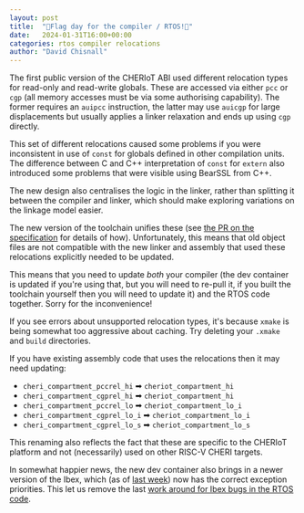 ```yaml
---
layout: post
title:  "🚩Flag day for the compiler / RTOS!🚩"
date:   2024-01-31T16:00+00:00
categories: rtos compiler relocations
author: "David Chisnall"
---
```


The first public version of the CHERIoT ABI used different relocation types for read-only and read-write globals.
These are accessed via either `pcc` or `cgp` (all memory accesses must be via some authorising capability).
The former requires an `auipcc` instruction, the latter may use `auicgp` for large displacements but usually applies a linker relaxation and ends up using `cgp` directly.

This set of different relocations caused some problems if you were inconsistent in use of `const` for globals defined in other compilation units.
The difference between C and C++ interpretation of `const` for `extern` also introduced some problems that were visible using BearSSL from C++.

The new design also centralises the logic in the linker, rather than splitting it between the compiler and linker, which should make exploring variations on the linkage model easier.

The new version of the toolchain unifies these (see [the PR on the specification](https://github.com/microsoft/cheriot-sail/pull/33) for details of how).
Unfortunately, this means that old object files are not compatible with the new linker and assembly that used these relocations explicitly needed to be updated.

This means that you need to update *both* your compiler (the dev container is updated if you're using that, but you will need to re-pull it, if you built the toolchain yourself then you will need to update it) and the RTOS code together.
Sorry for the inconvenience!

If you see errors about unsupported relocation types, it's because `xmake` is being somewhat too aggressive about caching.
Try deleting your `.xmake` and `build` directories.

If you have existing assembly code that uses the relocations then it may need updating:

 - `cheri_compartment_pccrel_hi` ➡ `cheriot_compartment_hi`
 - `cheri_compartment_cgprel_hi` ➡ `cheriot_compartment_hi`
 - `cheri_compartment_pccrel_lo` ➡ `cheriot_compartment_lo_i`
 - `cheri_compartment_cgprel_lo_i` ➡ `cheriot_compartment_lo_i`
 - `cheri_compartment_cgprel_lo_s` ➡ `cheriot_compartment_lo_s`

This renaming also reflects the fact that these are specific to the CHERIoT platform and not (necessarily) used on other RISC-V CHERI targets.

In somewhat happier news, the new dev container also brings in a newer version of the Ibex, which (as of [last week](https://github.com/microsoft/cheriot-ibex/commit/5c37f9a8f578b8cb3888439e88d67dd4404c9fd4)) now has the correct exception priorities.
This let us remove the last [work around for Ibex bugs in the RTOS code](https://github.com/microsoft/cheriot-rtos/pull/167).

